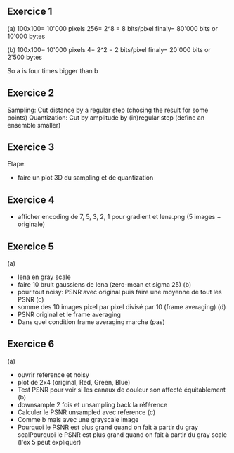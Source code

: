 ## Exercice 1
(a)
100x100= 10'000 pixels
256= 2^8 = 8 bits/pixel
finaly= 80'000 bits or 10'000 bytes

(b)
100x100= 10'000 pixels
4= 2^2 = 2 bits/pixel
finaly= 20'000 bits or 2'500 bytes

So a is four times bigger than b

## Exercice 2
Sampling: Cut distance by a regular step (chosing the result for some points)
Quantization: Cut by amplitude by (in)regular step (define an ensemble smaller)

## Exercice 3
Etape:
- faire un plot 3D du sampling et de quantization

## Exercice 4
- afficher encoding de 7, 5, 3, 2, 1 pour gradient et lena.png (5 images + originale) 
## Exercice 5
(a)
- lena en gray scale 
- faire 10 bruit gaussiens de lena (zero-mean et sigma 25)
(b)
- pour tout noisy: PSNR avec original puis faire une moyenne de tout les PSNR
(c)
- somme des 10 images pixel par pixel divisé par 10 (frame averaging)
(d)
- PSNR original et le frame averaging
- Dans quel condition frame averaging marche (pas)

## Exercice 6
(a)
- ouvrir reference et noisy 
- plot de 2x4 (original, Red, Green, Blue)
- Test PSNR pour voir si les canaux de couleur son affecté équitablement
(b)
- downsample 2 fois et unsampling back la référence
- Calculer le PSNR unsampled avec reference
(c)
- Comme b mais avec une grayscale image
- Pourquoi le PSNR est plus grand quand on fait à partir du gray scalPourquoi le PSNR est plus grand quand on fait à partir du gray scale (l'ex 5 peut expliquer)
